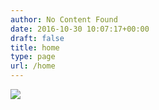```yaml
---
author: No Content Found
date: 2016-10-30 10:07:17+00:00
draft: false
title: home
type: page
url: /home
---
```


![](https://images.squarespace-cdn.com/content/v1/4f3f61bae4b063b909445965/1477822003822-X6LLO2MAHDOI3DTS0YT6/ke17ZwdGBToddI8pDm48kLkXF2pIyv_F2eUT9F60jBl7gQa3H78H3Y0txjaiv_0fDoOvxcdMmMKkDsyUqMSsMWxHk725yiiHCCLfrh8O1z4YTzHvnKhyp6Da-NYroOW3ZGjoBKy3azqku80C789l0iyqMbMesKd95J-X4EagrgU9L3Sa3U8cogeb0tjXbfawd0urKshkc5MgdBeJmALQKw/20130601-R0010506.jpg?format=original)

